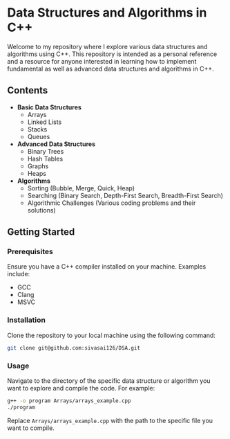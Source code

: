 # Data Structures and Algorithms in C++

Welcome to my repository where I explore various data structures and algorithms using C++. This repository is intended as a personal reference and a resource for anyone interested in learning how to implement fundamental as well as advanced data structures and algorithms in C++.

## Contents

- **Basic Data Structures**
  - Arrays
  - Linked Lists
  - Stacks
  - Queues
- **Advanced Data Structures**
  - Binary Trees
  - Hash Tables
  - Graphs
  - Heaps
- **Algorithms**
  - Sorting (Bubble, Merge, Quick, Heap)
  - Searching (Binary Search, Depth-First Search, Breadth-First Search)
  - Algorithmic Challenges (Various coding problems and their solutions)

## Getting Started

### Prerequisites

Ensure you have a C++ compiler installed on your machine. Examples include:
- GCC
- Clang
- MSVC

### Installation

Clone the repository to your local machine using the following command:

```bash
git clone git@github.com:sivasai126/DSA.git
```
### Usage

Navigate to the directory of the specific data structure or algorithm you want to explore and compile the code. For example:

```bash
g++ -o program Arrays/arrays_example.cpp
./program
```

Replace `Arrays/arrays_example.cpp` with the path to the specific file you want to compile.

